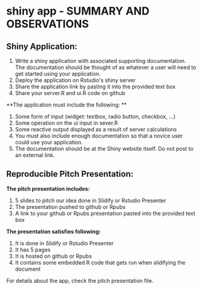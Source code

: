 # shiny app - SUMMARY AND OBSERVATIONS

## Shiny Application: ##

1. Write a shiny application with associated supporting documentation. The documentation should be thought of as whatever a user will need to get started using your application.
2. Deploy the application on Rstudio's shiny server
3. Share the application link by pasting it into the provided text box
4. Share your server.R and ui.R code on github

**The application must include the following: **

1. Some form of input (widget: textbox, radio button, checkbox, ...)
2. Some operation on the ui input in sever.R
3. Some reactive output displayed as a result of server calculations
4. You must also include enough documentation so that a novice user could use your application.
5. The documentation should be at the Shiny website itself. Do not post to an external link.


## Reproducible Pitch Presentation: ##

**The pitch presentation includes:**

1. 5 slides to pitch our idea done in Slidify or Rstudio Presenter
2. The presentation pushed to github or Rpubs
3. A link to your github or Rpubs presentation pasted into the provided text box

**The presentation satisfies following:**

1. It is done in Slidify or Rstudio Presenter
2. It has 5 pages
3. It is hosted on github or Rpubs
4. It contains some embedded R code that gets run when slidifying the document

For details about the app, check the pitch presentation file.
